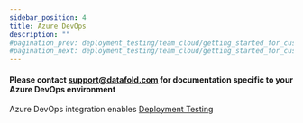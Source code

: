```yaml
---
sidebar_position: 4
title: Azure DevOps
description: ""
#pagination_prev: deployment_testing/team_cloud/getting_started_for_customers/version_control
#pagination_next: deployment_testing/team_cloud/getting_started_for_customers/dbt
---
```


#### Please contact support@datafold.com for documentation specific to your Azure DevOps environment

Azure DevOps integration enables [Deployment Testing](/deployment_testing/getting_started)